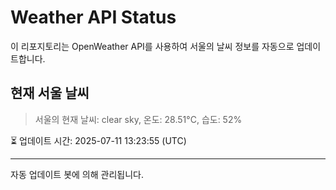 
# Weather API Status

이 리포지토리는 OpenWeather API를 사용하여 서울의 날씨 정보를 자동으로 업데이트합니다.

## 현재 서울 날씨
> 서울의 현재 날씨: clear sky, 온도: 28.51°C, 습도: 52%

⏳ 업데이트 시간: 2025-07-11 13:23:55 (UTC)

---
자동 업데이트 봇에 의해 관리됩니다.
